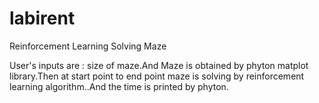 # labirent
Reinforcement Learning Solving Maze

User's inputs are : size of maze.And Maze is obtained by phyton matplot library.Then at start point to end point maze is solving by reinforcement learning algorithm..And the time is printed by phyton.

